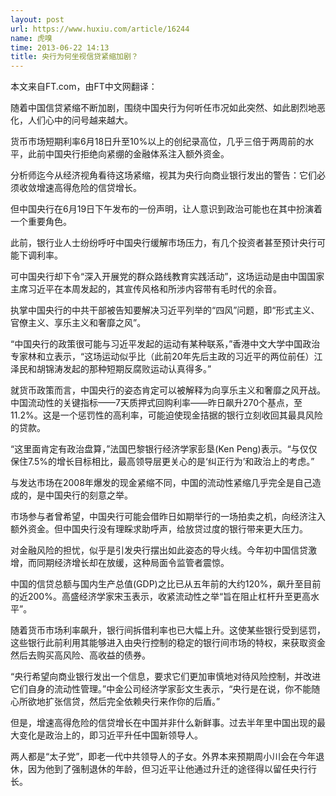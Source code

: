 ```yaml
---
layout: post
url: https://www.huxiu.com/article/16244
name: 虎嗅
time: 2013-06-22 14:13
title: 央行为何坐视信贷紧缩加剧？
---
```

本文来自FT.com，由FT中文网翻译：

随着中国信贷紧缩不断加剧，围绕中国央行为何听任市况如此突然、如此剧烈地恶化，人们心中的问号越来越大。

货币市场短期利率6月18日升至10%以上的创纪录高位，几乎三倍于两周前的水平，此前中国央行拒绝向紧绷的金融体系注入额外资金。

分析师迄今从经济视角看待这场紧缩，视其为央行向商业银行发出的警告：它们必须收敛增速高得危险的信贷增长。

但中国央行在6月19日下午发布的一份声明，让人意识到政治可能也在其中扮演着一个重要角色。

此前，银行业人士纷纷呼吁中国央行缓解市场压力，有几个投资者甚至预计央行可能下调利率。

可中国央行却下令“深入开展党的群众路线教育实践活动”，这场运动是由中国国家主席习近平在本周发起的，其宣传风格和所涉内容带有毛时代的余音。

执掌中国央行的中共干部被告知要解决习近平列举的“四风”问题，即“形式主义、官僚主义、享乐主义和奢靡之风”。

“中国央行的政策很可能与习近平发起的运动有某种联系，”香港中文大学中国政治专家林和立表示，“这场运动似乎比（此前20年先后主政的习近平的两位前任）江泽民和胡锦涛发起的那种短期反腐败运动认真得多。”

就货币政策而言，中国央行的姿态肯定可以被解释为向享乐主义和奢靡之风开战。中国流动性的关键指标——7天质押式回购利率——昨日飙升270个基点，至11.2%。这是一个惩罚性的高利率，可能迫使现金拮据的银行立刻收回其最具风险的贷款。

“这里面肯定有政治盘算，”法国巴黎银行经济学家彭垦(Ken Peng)表示。“与仅仅保住7.5%的增长目标相比，最高领导层更关心的是‘纠正行为’和政治上的考虑。”

与发达市场在2008年爆发的现金紧缩不同，中国的流动性紧缩几乎完全是自己造成的，是中国央行的刻意之举。

市场参与者曾希望，中国央行可能会借昨日如期举行的一场拍卖之机，向经济注入额外资金。但中国央行没有理睬求助呼声，给放贷过度的银行带来更大压力。

对金融风险的担忧，似乎是引发央行摆出如此姿态的导火线。今年初中国信贷激增，而同期经济增长却在放缓，这种局面令监管者震惊。

中国的信贷总额与国内生产总值(GDP)之比已从五年前的大约120%，飙升至目前的近200%。高盛经济学家宋玉表示，收紧流动性之举“旨在阻止杠杆升至更高水平”。

随着货币市场利率飙升，银行间拆借利率也已大幅上升。这使某些银行受到惩罚，这些银行此前利用其能够进入由央行控制的稳定的银行间市场的特权，来获取资金然后去购买高风险、高收益的债券。

“央行希望向商业银行发出一个信息，要求它们更加审慎地对待风险控制，并改进它们自身的流动性管理。”中金公司经济学家彭文生表示，“央行是在说，你不能随心所欲地扩张信贷，然后完全依赖央行来作你的后盾。”

但是，增速高得危险的信贷增长在中国并非什么新鲜事。过去半年里中国出现的最大变化是政治上的，即习近平升任中国新领导人。

两人都是“太子党”，即老一代中共领导人的子女。外界本来预期周小川会在今年退休，因为他到了强制退休的年龄，但习近平让他通过升迁的途径得以留任央行行长。

